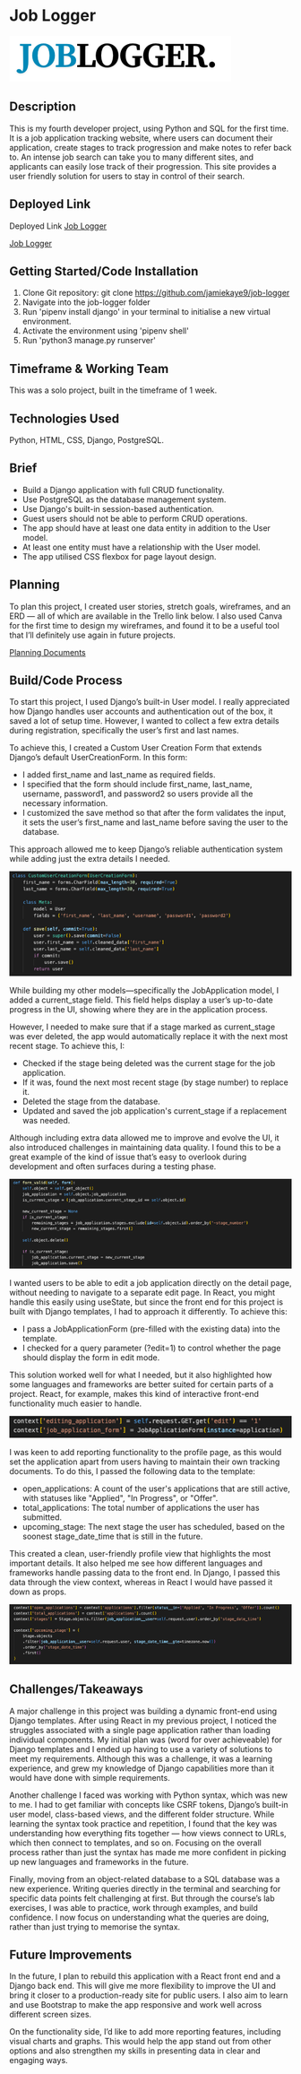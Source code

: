 # Job Logger

![Logo](jobs/static/images/job-logger-logo.png)

## Description

This is my fourth developer project, using Python and SQL for the first time. It is a job application tracking website, where users can document their application, create stages to track progression and make notes to refer back to. An intense job search can take you to many different sites, and applicants can easily lose track of their progression. This site provides a user friendly solution for users to stay in control of their search.

## Deployed Link
Deployed Link [Job Logger](https://job-logger.onrender.com)

[Job Logger](https://job-logger.onrender.com/)

## Getting Started/Code Installation

1. Clone Git repository: git clone https://github.com/jamiekaye9/job-logger
2. Navigate into the job-logger folder
3. Run 'pipenv install django' in your terminal to initialise a new virtual environment.
4. Activate the environment using 'pipenv shell'
6. Run 'python3 manage.py runserver'

## Timeframe & Working Team

This was a solo project, built in the timeframe of 1 week.


## Technologies Used

Python, HTML, CSS, Django, PostgreSQL.

## Brief

- Build a Django application with full CRUD functionality.
- Use PostgreSQL as the database management system.
- Use Django's built-in session-based authentication.
- Guest users should not be able to perform CRUD operations.
- The app should have at least one data entity in addition to the User model.
- At least one entity must have a relationship with the User model.
- The app utilised CSS flexbox for page layout design.

## Planning

To plan this project, I created user stories, stretch goals, wireframes, and an ERD — all of which are available in the Trello link below. I also used Canva for the first time to design my wireframes, and found it to be a useful tool that I’ll definitely use again in future projects.

[Planning Documents](https://trello.com/invite/b/68377a281c77a3e18261e778/ATTIc80ca4962ea260745aa7c8c59eceea5d877CEE88/job-logger)

## Build/Code Process

To start this project, I used Django’s built-in User model. I really appreciated how Django handles user accounts and authentication out of the box, it saved a lot of setup time. However, I wanted to collect a few extra details during registration, specifically the user’s first and last names.

To achieve this, I created a Custom User Creation Form that extends Django’s default UserCreationForm. In this form:
  - I added first_name and last_name as required fields.
  - I specified that the form should include first_name, last_name, username, password1, and password2 so users provide all the necessary information.
  - I customized the save method so that after the form validates the input, it sets the user’s first_name and last_name before saving the user to the database.

This approach allowed me to keep Django’s reliable authentication system while adding just the extra details I needed.

![Custom User Creation Form](./jobs/static/images/customuser.png)

While building my other models—specifically the JobApplication model, I added a current_stage field. This field helps display a user’s up-to-date progress in the UI, showing where they are in the application process.

However, I needed to make sure that if a stage marked as current_stage was ever deleted, the app would automatically replace it with the next most recent stage. To achieve this, I:
  - Checked if the stage being deleted was the current stage for the job application.
  - If it was, found the next most recent stage (by stage number) to replace it.
  - Deleted the stage from the database.
  - Updated and saved the job application's current_stage if a replacement was needed.

Although including extra data allowed me to improve and evolve the UI, it also introduced challenges in maintaining data quality. I found this to be a great example of the kind of issue that’s easy to overlook during development and often surfaces during a testing phase.

![Current Stage](./jobs/static/images/currentstage2.png)

I wanted users to be able to edit a job application directly on the detail page, without needing to navigate to a separate edit page. In React, you might handle this easily using useState, but since the front end for this project is built with Django templates, I had to approach it differently. To achieve this:
  - I pass a JobApplicationForm (pre-filled with the existing data) into the template.
  - I checked for a query parameter (?edit=1) to control whether the page should display the form in edit mode.

This solution worked well for what I needed, but it also highlighted how some languages and frameworks are better suited for certain parts of a project. React, for example, makes this kind of interactive front-end functionality much easier to handle.

![Edit application form](./jobs/static/images/editapplication.png)

I was keen to add reporting functionality to the profile page, as this would set the application apart from users having to maintain their own tracking documents. To do this, I passed the following data to the template:
  - open_applications: A count of the user's applications that are still active, with statuses like "Applied", "In Progress", or "Offer".
  - total_applications: The total number of applications the user has submitted.
  - upcoming_stage: The next stage the user has scheduled, based on the soonest stage_date_time that is still in the future.

This created a clean, user-friendly profile view that highlights the most important details. It also helped me see how different languages and frameworks handle passing data to the front end. In Django, I passed this data through the view context, whereas in React I would have passed it down as props.

![Reports](./jobs/static/images/reporting.png)


## Challenges/Takeaways

A major challenge in this project was building a dynamic front-end using Django templates. After using React in my previous project, I noticed the struggles associated with a single page application rather than loading individual components. My initial plan was (word for over achieveable) for Django templates and I ended up having to use a variety of solutions to meet my requirements. Although this was a challenge, it was a learning experience, and grew my knowledge of Django capabilities more than it would have done with simple requirements.

Another challenge I faced was working with Python syntax, which was new to me. I had to get familiar with concepts like CSRF tokens, Django’s built-in user model, class-based views, and the different folder structure. While learning the syntax took practice and repetition, I found that the key was understanding how everything fits together — how views connect to URLs, which then connect to templates, and so on. Focusing on the overall process rather than just the syntax has made me more confident in picking up new languages and frameworks in the future.

Finally, moving from an object-related database to a SQL database was a new experience. Writing queries directly in the terminal and searching for specific data points felt challenging at first. But through the course’s lab exercises, I was able to practice, work through examples, and build confidence. I now focus on understanding what the queries are doing, rather than just trying to memorise the syntax.


## Future Improvements

In the future, I plan to rebuild this application with a React front end and a Django back end. This will give me more flexibility to improve the UI and bring it closer to a production-ready site for public users. I also aim to learn and use Bootstrap to make the app responsive and work well across different screen sizes.

On the functionality side, I’d like to add more reporting features, including visual charts and graphs. This would help the app stand out from other options and also strengthen my skills in presenting data in clear and engaging ways.
